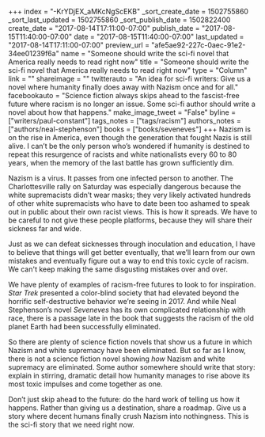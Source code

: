 +++
index = "-KrYDjEX_aMKcNgScEKB"
_sort_create_date = 1502755860
_sort_last_updated = 1502755860
_sort_publish_date = 1502822400
create_date = "2017-08-14T17:11:00-07:00"
publish_date = "2017-08-15T11:40:00-07:00"
date = "2017-08-15T11:40:00-07:00"
last_updated = "2017-08-14T17:11:00-07:00"
preview_url = "afe5ae92-227c-0aec-91e2-34ee01239f6a"
name = "Someone should write the sci-fi novel that America really needs to read right now"
title = "Someone should write the sci-fi novel that America really needs to read right now"
type = "Column"
link = ""
shareimage = ""
twitterauto = "An idea for sci-fi writers: Give us a novel where humanity finally does away with Nazism once and for all."
facebookauto = "Science fiction always skips ahead to the fascist-free future where racism is no longer an issue. Some sci-fi author should write a novel about how that happens."
make_image_tweet = "False"
byline = ["writers/paul-constant"]
tags_notes = ["tags/racism"]
authors_notes = ["authors/neal-stephenson"]
books = ["books/seveneves"]
+++
Nazism is on the rise in America, even though the generation that fought Nazis is still alive. I can’t be the only person who’s wondered if humanity is destined to repeat this resurgence of racists and white nationalists every 60 to 80 years, when the memory of the last battle has grown sufficiently dim. 

Nazism is a virus. It passes from one infected person to another. The Charlottesville rally on Saturday was especially dangerous because the white supremacists didn’t wear masks; they very likely activated hundreds of other white supremacists who have to date been too ashamed to speak out in public about their own racist views. This is how it spreads. We have to be careful to not give these people platforms, because they will share their sickness far and wide.

Just as we can defeat sicknesses through inoculation and education, I have to believe that things will get better eventually, that we’ll learn from our own mistakes and eventually figure out a way to end this toxic cycle of racism. We can't keep making the same disgusting mistakes over and over.

We have plenty of examples of racism-free futures to look to for inspiration. *Star Trek* presented a color-blind society that had elevated beyond the horrific self-destructive behavior we’re seeing in 2017. And while Neal Stephenson’s novel *Seveneves* has its own complicated relationship with race, there is a passage late in the book that suggests the racism of the old planet Earth had been successfully eliminated.

So there are plenty of science fiction novels that show us a future in which Nazism and white supremacy have been eliminated. But so far as I know, there is not a science fiction novel showing *how* Nazism and white supremacy are eliminated. Some author somewhere should write that story: explain in stirring, dramatic detail how humanity manages to rise above its most toxic impulses and come together as one. 

Don’t just skip ahead to the future: do the hard work of telling us how it happens. Rather than giving us a destination, share a roadmap. Give us a story where decent humans finally crush Nazism into nothingness. This is the sci-fi story that we need right now.
